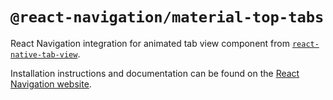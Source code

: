 # `@react-navigation/material-top-tabs`

React Navigation integration for animated tab view component from [`react-native-tab-view`](https://github.com/satya164/react-native-tab-view).

Installation instructions and documentation can be found on the [React Navigation website](https://reactnavigation.org/docs/6.x/material-top-tab-navigator/).
